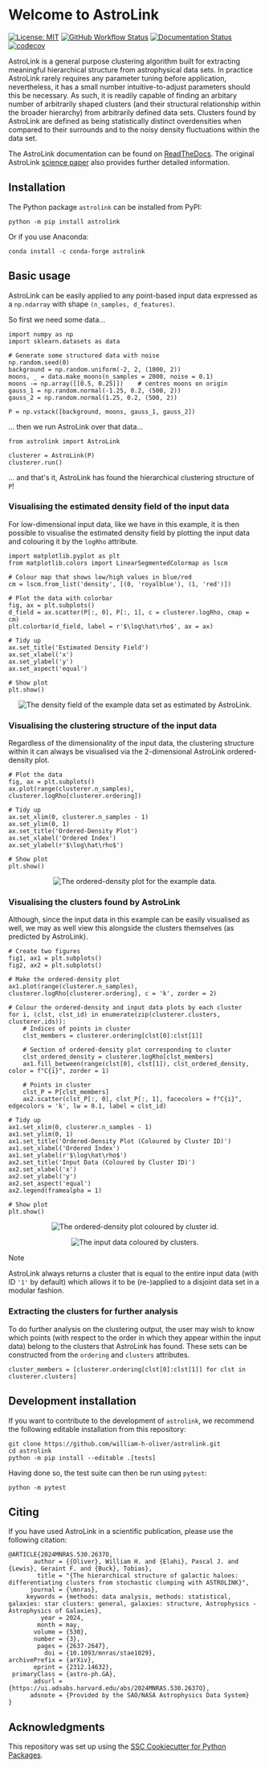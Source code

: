 # Welcome to AstroLink

[![License: MIT](https://img.shields.io/badge/License-MIT-yellow.svg)](https://opensource.org/licenses/MIT)
[![GitHub Workflow Status](https://img.shields.io/github/actions/workflow/status/william-h-oliver/astrolink/ci.yml?branch=main)](https://github.com/william-h-oliver/astrolink/actions/workflows/ci.yml)
[![Documentation Status](https://readthedocs.org/projects/astrolink/badge/)](https://astrolink.readthedocs.io/)
[![codecov](https://codecov.io/gh/william-h-oliver/astrolink/branch/main/graph/badge.svg)](https://codecov.io/gh/william-h-oliver/astrolink)

AstroLink is a general purpose clustering algorithm built for extracting meaningful hierarchical structure from astrophysical data sets. In practice AstroLink rarely requires any parameter tuning before application, nevertheless, it has a small number intuitive-to-adjust parameters should this be necessary. As such, it is readily capable of finding an arbitary number of arbitrarily shaped clusters (and their structural relationship within the broader hierarchy) from arbitrarily defined data sets. Clusters found by AstroLink are defined as being statistically distinct overdensities when compared to their surrounds and to the noisy density fluctuations within the data set.

The AstroLink documentation can be found on [ReadTheDocs](https://astrolink.readthedocs.io/). The original AstroLink [science paper](https://doi.org/10.1093/mnras/stae1029) also provides further detailed information.

## Installation

The Python package `astrolink` can be installed from PyPI:

```
python -m pip install astrolink
```

Or if you use Anaconda:

```
conda install -c conda-forge astrolink
```

## Basic usage

AstroLink can be easily applied to any point-based input data expressed as a `np.ndarray` with shape `(n_samples, d_features)`.

So first we need some data...

```
import numpy as np
import sklearn.datasets as data

# Generate some structured data with noise
np.random.seed(0)
background = np.random.uniform(-2, 2, (1000, 2))
moons, _ = data.make_moons(n_samples = 2000, noise = 0.1)
moons -= np.array([[0.5, 0.25]])    # centres moons on origin
gauss_1 = np.random.normal(-1.25, 0.2, (500, 2))
gauss_2 = np.random.normal(1.25, 0.2, (500, 2))

P = np.vstack([background, moons, gauss_1, gauss_2])
```

... then we run AstroLink over that data...

```
from astrolink import AstroLink

clusterer = AstroLink(P)
clusterer.run()
```

... and that's it, AstroLink has found the hierarchical clustering structure of `P`!

### Visualising the estimated density field of the input data
For low-dimensional input data, like we have in this example, it is then possible to visualise the estimated density field by plotting the input data and colouring it by the `logRho` attribute.

```
import matplotlib.pyplot as plt
from matplotlib.colors import LinearSegmentedColormap as lscm

# Colour map that shows low/high values in blue/red
cm = lscm.from_list('density', [(0, 'royalblue'), (1, 'red')])

# Plot the data with colorbar
fig, ax = plt.subplots()
d_field = ax.scatter(P[:, 0], P[:, 1], c = clusterer.logRho, cmap = cm)
plt.colorbar(d_field, label = r'$\log\hat\rho$', ax = ax)

# Tidy up
ax.set_title('Estimated Density Field')
ax.set_xlabel('x')
ax.set_ylabel('y')
ax.set_aspect('equal')

# Show plot
plt.show()
```

<p align="center">
  <img src="https://raw.githubusercontent.com/william-h-oliver/astrolink/main/images/readme/Estimated_Density_Field_Example.png" alt="The density field of the example data set as estimated by AstroLink."/>
</p>

### Visualising the clustering structure of the input data
Regardless of the dimensionality of the input data, the clustering structure within it can always be visualised via the 2-dimensional AstroLink ordered-density plot.

```
# Plot the data
fig, ax = plt.subplots()
ax.plot(range(clusterer.n_samples), clusterer.logRho[clusterer.ordering])

# Tidy up
ax.set_xlim(0, clusterer.n_samples - 1)
ax.set_ylim(0, 1)
ax.set_title('Ordered-Density Plot')
ax.set_xlabel('Ordered Index')
ax.set_ylabel(r'$\log\hat\rho$')

# Show plot
plt.show()
```

<p align="center">
  <img src="https://raw.githubusercontent.com/william-h-oliver/astrolink/main/images/readme/Ordered_Density_Plot_Example.png" alt="The ordered-density plot for the example data."/>
</p>

### Visualising the clusters found by AstroLink
Although, since the input data in this example can be easily visualised as well, we may as well view this alongside the clusters themselves (as predicted by AstroLink).

```
# Create two figures
fig1, ax1 = plt.subplots()
fig2, ax2 = plt.subplots()

# Make the ordered-density plot
ax1.plot(range(clusterer.n_samples), clusterer.logRho[clusterer.ordering], c = 'k', zorder = 2)

# Colour the ordered-density and input data plots by each cluster
for i, (clst, clst_id) in enumerate(zip(clusterer.clusters, clusterer.ids)):
    # Indices of points in cluster
    clst_members = clusterer.ordering[clst[0]:clst[1]]

    # Section of ordered-density plot corresponding to cluster
    clst_ordered_density = clusterer.logRho[clst_members]
    ax1.fill_between(range(clst[0], clst[1]), clst_ordered_density, color = f"C{i}", zorder = 1)
    
    # Points in cluster
    clst_P = P[clst_members]
    ax2.scatter(clst_P[:, 0], clst_P[:, 1], facecolors = f"C{i}", edgecolors = 'k', lw = 0.1, label = clst_id)

# Tidy up
ax1.set_xlim(0, clusterer.n_samples - 1)
ax1.set_ylim(0, 1)
ax1.set_title('Ordered-Density Plot (Coloured by Cluster ID)')
ax1.set_xlabel('Ordered Index')
ax1.set_ylabel(r'$\log\hat\rho$')
ax2.set_title('Input Data (Coloured by Cluster ID)')
ax2.set_xlabel('x')
ax2.set_ylabel('y')
ax2.set_aspect('equal')
ax2.legend(framealpha = 1)

# Show plot
plt.show()
```

<p align="center">
  <img src="https://raw.githubusercontent.com/william-h-oliver/astrolink/main/images/readme/Ordered_Density_Plot_with_Clusters.png" alt="The ordered-density plot coloured by cluster id."/>
</p>

<p align="center">
  <img src="https://raw.githubusercontent.com/william-h-oliver/astrolink/main/images/readme/Input_Data_with_Clusters.png" alt="The input data coloured by clusters."/>
</p>

> [!NOTE]
> AstroLink always returns a cluster that is equal to the entire input data (with ID `'1'` by default) which allows it to be (re-)applied to a disjoint data set in a modular fashion.

### Extracting the clusters for further analysis
To do further analysis on the clustering output, the user may wish to know which points (with respect to the order in which they appear within the input data) belong to the clusters that AstroLink has found. These sets can be constructed from the `ordering` and `clusters` attributes.

```
cluster_members = [clusterer.ordering[clst[0]:clst[1]] for clst in clusterer.clusters]
```

## Development installation

If you want to contribute to the development of `astrolink`, we recommend
the following editable installation from this repository:

```
git clone https://github.com/william-h-oliver/astrolink.git
cd astrolink
python -m pip install --editable .[tests]
```

Having done so, the test suite can then be run using `pytest`:

```
python -m pytest
```

## Citing

If you have used AstroLink in a scientific publication, please use the following citation:

```
@ARTICLE{2024MNRAS.530.2637O,
       author = {{Oliver}, William H. and {Elahi}, Pascal J. and {Lewis}, Geraint F. and {Buck}, Tobias},
        title = "{The hierarchical structure of galactic haloes: differentiating clusters from stochastic clumping with ASTROLINK}",
      journal = {\mnras},
     keywords = {methods: data analysis, methods: statistical, galaxies: star clusters: general, galaxies: structure, Astrophysics - Astrophysics of Galaxies},
         year = 2024,
        month = may,
       volume = {530},
       number = {3},
        pages = {2637-2647},
          doi = {10.1093/mnras/stae1029},
archivePrefix = {arXiv},
       eprint = {2312.14632},
 primaryClass = {astro-ph.GA},
       adsurl = {https://ui.adsabs.harvard.edu/abs/2024MNRAS.530.2637O},
      adsnote = {Provided by the SAO/NASA Astrophysics Data System}                               
}
```

## Acknowledgments

This repository was set up using the [SSC Cookiecutter for Python Packages](https://github.com/ssciwr/cookiecutter-python-package).
